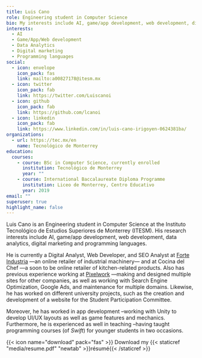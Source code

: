 ```yaml
---
title: Luis Cano
role: Engineering student in Computer Science
bio: My interests include AI, game/app development, web development, digital marketing, programming languages.
interests:
  - AI
  - Game/App/Web development
  - Data Analytics
  - Digital marketing
  - Programming languages
social:
  - icon: envelope
    icon_pack: fas
    link: mailto:a00827178@itesm.mx
  - icon: twitter
    icon_pack: fab
    link: https://twitter.com/Luiscanoi
  - icon: github
    icon_pack: fab
    link: https://github.com/lcanoi
  - icon: linkedin
    icon_pack: fab
    link: https://www.linkedin.com/in/luis-cano-irigoyen-0624381ba/
organizations:
  - url: https://tec.mx/en
    name: Tecnológico de Monterrey
education:
  courses:
    - course: BSc in Computer Science, currently enrolled
      institution: Tecnológico de Monterrey
      year: ""
    - course: International Baccalaureate Diploma Programme
      institution: Liceo de Monterrey, Centro Educativo
      year: 2019
email: ""
superuser: true
highlight_name: false
---
```

Luis Cano is an Engineering student in Computer Science at the Instituto Tecnológico de Estudios Superiores de Monterrey (ITESM). His research interests include AI, game/app development, web development, data analytics, digital marketing and programming languages.

He is currently a Digital Analyst, Web Developer, and SEO Analyst at [Forte Industria](https://forteindustria.com/) —an online retailer of industrial machinery— and at Cocina del Chef —a soon to be online retailer of kitchen-related products. Also has previous experience working at [Pixelwork](https://pixelwork.mx/) —making and designed multiple sites for other companies, as well as working with Search Engine Optimization, Google Ads, and maintenance for multiple domains. Likewise, he has worked on different university projects, such as the creation and development of a website for the Student Participation Committee.

Moreover, he has worked in app development –working with Unity to develop UI/UX layouts as well as game features and mechanics.
Furthermore, he is experienced as well in teaching –having taught programming courses (of *Swift*) for younger students in two occasions.

{{< icon name="download" pack="fas" >}} Download my {{< staticref "media/resume.pdf" "newtab" >}}résumé{{< /staticref >}}
